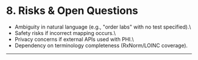 # 8. Risks & Open Questions

-   Ambiguity in natural language (e.g., "order labs" with no test
    specified).\
-   Safety risks if incorrect mapping occurs.\
-   Privacy concerns if external APIs used with PHI.\
-   Dependency on terminology completeness (RxNorm/LOINC coverage).

------------------------------------------------------------------------
